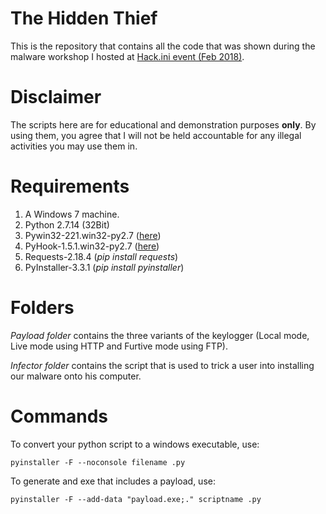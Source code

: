 # The Hidden Thief
This is the repository that contains all the code that was shown during the malware workshop I hosted at
[Hack.ini event (Feb 2018)](https://www.facebook.com/events/400045293741628/).
#  Disclaimer
The scripts here are for educational and demonstration purposes **only**.
By using them, you agree that I will not be held accountable for any illegal activities you may use them in.
#  Requirements
 1. A Windows 7 machine.
 2. Python 2.7.14 (32Bit)
 3. Pywin32-221.win32-py2.7 ([here](https://sourceforge.net/projects/pywin32/files/pywin32/Build%20221/))
 4. PyHook-1.5.1.win32-py2.7 ([here](https://sourceforge.net/projects/pyhook/files/pyhook/1.5.1/))
 5. Requests-2.18.4 (*pip install requests*)
 6. PyInstaller-3.3.1 (*pip install pyinstaller*)
#  Folders 
*Payload folder* contains the three variants of the keylogger (Local mode, Live mode using HTTP and  Furtive mode using FTP).

*Infector folder* contains the script that is used to trick a user into installing our malware onto his computer.
# Commands
To convert your python script to a windows executable, use:

    pyinstaller -F --noconsole filename .py

To generate and exe that includes a payload, use:

    pyinstaller -F --add-data "payload.exe;." scriptname .py
